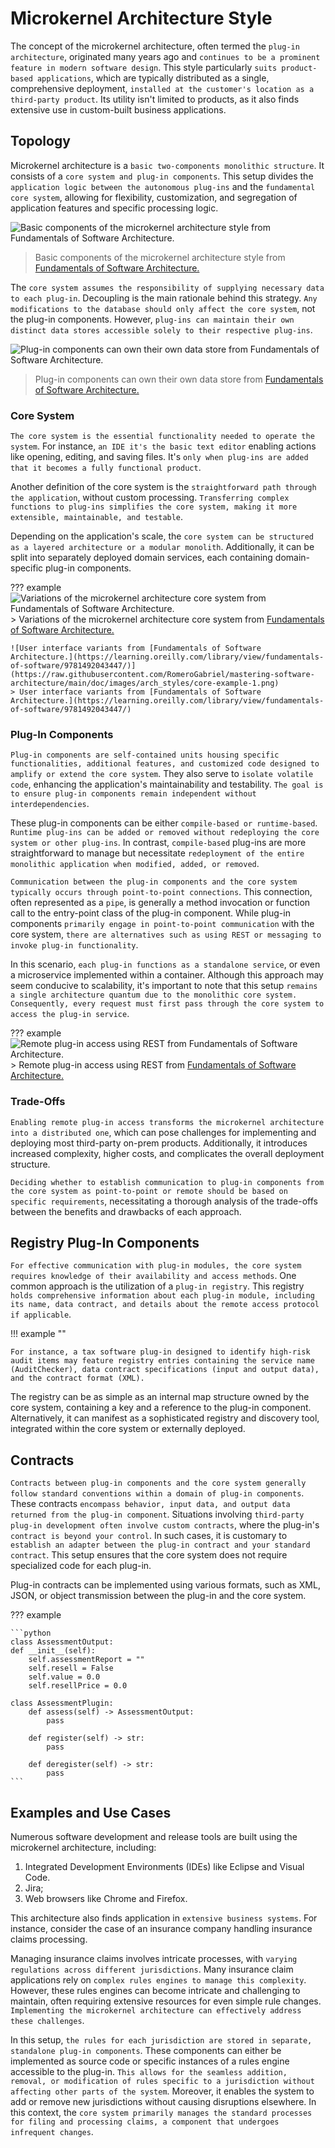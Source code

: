 # Microkernel Architecture Style

The concept of the microkernel architecture, often termed the `plug-in architecture`, originated many years ago and `continues to be a prominent feature in modern software design`. This style particularly `suits product-based applications`, which are typically distributed as a single, comprehensive deployment, `installed at the customer's location as a third-party product`. Its utility isn't limited to products, as it also finds extensive use in custom-built business applications.

## Topology

Microkernel architecture is a `basic two-components monolithic structure`. It consists of a `core system and plug-in components`. This setup divides the `application logic between the autonomous plug-ins` and the `fundamental core system`, allowing for flexibility, customization, and segregation of application features and specific processing logic.

![Basic components of the microkernel architecture style from [Fundamentals of Software Architecture.](https://learning.oreilly.com/library/view/fundamentals-of-software/9781492043447/)](https://raw.githubusercontent.com/RomeroGabriel/mastering-software-architecture/main/doc/images/arch_styles/microkernel_arch_example.png)
> Basic components of the microkernel architecture style from [Fundamentals of Software Architecture.](https://learning.oreilly.com/library/view/fundamentals-of-software/9781492043447/)

The `core system assumes the responsibility of supplying necessary data to each plug-in`. Decoupling is the main rationale behind this strategy. `Any modifications to the database should only affect the core system`, not the plug-in components. However, `plug-ins can maintain their own distinct data stores accessible solely to their respective plug-ins`.

![Plug-in components can own their own data store from [Fundamentals of Software Architecture.](https://learning.oreilly.com/library/view/fundamentals-of-software/9781492043447/)](https://raw.githubusercontent.com/RomeroGabriel/mastering-software-architecture/main/doc/images/arch_styles/microkernel_dbs.png)
> Plug-in components can own their own data store from [Fundamentals of Software Architecture.](https://learning.oreilly.com/library/view/fundamentals-of-software/9781492043447/)

### Core System

`The core system is the essential functionality needed to operate the system`. For instance, `an IDE it's the basic text editor` enabling actions like opening, editing, and saving files. It's `only when plug-ins are added that it becomes a fully functional product`.

Another definition of the core system is the `straightforward path through the application`, without custom processing. `Transferring complex functions to plug-ins simplifies the core system, making it more extensible, maintainable, and testable`.

Depending on the application's scale, the `core system can be structured as a layered architecture or a modular monolith`. Additionally, it can be split into separately deployed domain services, each containing domain-specific plug-in components.

??? example
    ![Variations of the microkernel architecture core system from [Fundamentals of Software Architecture.](https://learning.oreilly.com/library/view/fundamentals-of-software/9781492043447/)](https://raw.githubusercontent.com/RomeroGabriel/mastering-software-architecture/main/doc/images/arch_styles/core-example-1.png)
    > Variations of the microkernel architecture core system from [Fundamentals of  Software Architecture.](https://learning.oreilly.com/library/view/fundamentals-of-software/9781492043447/)

    ![User interface variants from [Fundamentals of Software Architecture.](https://learning.oreilly.com/library/view/fundamentals-of-software/9781492043447/)](https://raw.githubusercontent.com/RomeroGabriel/mastering-software-architecture/main/doc/images/arch_styles/core-example-1.png)
    > User interface variants from [Fundamentals of Software Architecture.](https://learning.oreilly.com/library/view/fundamentals-of-software/9781492043447/)

### Plug-In Components

`Plug-in components are self-contained units housing specific functionalities, additional features, and customized code designed to amplify or extend the core system`. They also serve to `isolate volatile code`, enhancing the application's maintainability and testability. `The goal is to ensure plug-in components remain independent without interdependencies`.

These plug-in components can be either `compile-based or runtime-based`. `Runtime plug-ins can be added or removed without redeploying the core system or other plug-ins`. In contrast, `compile-based` plug-ins are more straightforward to manage but necessitate `redeployment of the entire monolithic application when modified, added, or removed`.

`Communication between the plug-in components and the core system typically occurs through point-to-point connections`. This connection, often represented as a `pipe`, is generally a method invocation or function call to the entry-point class of the plug-in component. While plug-in components `primarily engage in point-to-point communication` with the core system, `there are alternatives such as using REST or messaging to invoke plug-in functionality`.

In this scenario, `each plug-in functions as a standalone service`, or even a microservice implemented within a container. Although this approach may seem conducive to scalability, it's important to note that this setup `remains a single architecture quantum due to the monolithic core system. Consequently, every request must first pass through the core system to access the plug-in service`.

??? example
    ![Remote plug-in access using REST from [Fundamentals of Software Architecture.](https://learning.oreilly.com/library/view/fundamentals-of-software/9781492043447/)](https://raw.githubusercontent.com/RomeroGabriel/mastering-software-architecture/main/doc/images/arch_styles/microkernel-rest.png)
    > Remote plug-in access using REST from [Fundamentals of  Software Architecture.](https://learning.oreilly.com/library/view/fundamentals-of-software/9781492043447/)

### Trade-Offs

`Enabling remote plug-in access transforms the microkernel architecture into a distributed one`, which can pose challenges for implementing and deploying most third-party on-prem products. Additionally, it introduces increased complexity, higher costs, and complicates the overall deployment structure.

`Deciding whether to establish communication to plug-in components from the core system as point-to-point or remote should be based on specific requirements`, necessitating a thorough analysis of the trade-offs between the benefits and drawbacks of each approach.

## Registry Plug-In Components

`For effective communication with plug-in modules, the core system requires knowledge of their availability and access methods`. One common approach is the utilization of a `plug-in registry`. This registry `holds comprehensive information about each plug-in module, including its name, data contract, and details about the remote access protocol if applicable`.

!!! example ""

    For instance, a tax software plug-in designed to identify high-risk audit items may feature registry entries containing the service name (AuditChecker), data contract specifications (input and output data), and the contract format (XML).

The registry can be as simple as an internal map structure owned by the core system, containing a key and a reference to the plug-in component. Alternatively, it can manifest as a sophisticated registry and discovery tool, integrated within the core system or externally deployed.

## Contracts

`Contracts between plug-in components and the core system generally follow standard conventions within a domain of plug-in components`. These contracts `encompass behavior, input data, and output data returned from the plug-in component`. Situations involving `third-party plug-in development often involve custom contracts`, where the plug-in's `contract is beyond your control`. In such cases, it is customary to `establish an adapter between the plug-in contract and your standard contract`. This setup ensures that the core system does not require specialized code for each plug-in.

Plug-in contracts can be implemented using various formats, such as XML, JSON, or object transmission between the plug-in and the core system.

??? example

    ```python
    class AssessmentOutput:
    def __init__(self):
        self.assessmentReport = ""
        self.resell = False
        self.value = 0.0
        self.resellPrice = 0.0

    class AssessmentPlugin:
        def assess(self) -> AssessmentOutput:
            pass

        def register(self) -> str:
            pass

        def deregister(self) -> str:
            pass
    ```

## Examples and Use Cases

Numerous software development and release tools are built using the microkernel architecture, including:

1. Integrated Development Environments (IDEs) like Eclipse and Visual Code.
1. Jira;
1. Web browsers like Chrome and Firefox.

This architecture also finds application in `extensive business systems`. For instance, consider the case of an insurance company handling insurance claims processing.

Managing insurance claims involves intricate processes, with `varying regulations across different jurisdictions`. Many insurance claim applications rely on `complex rules engines to manage this complexity`. However, these rules engines can become intricate and challenging to maintain, often requiring extensive resources for even simple rule changes. `Implementing the microkernel architecture can effectively address these challenges`.

In this setup, `the rules for each jurisdiction are stored in separate, standalone plug-in components`. These components can either be implemented as source code or specific instances of a rules engine accessible to the plug-in. `This allows for the seamless addition, removal, or modification of rules specific to a jurisdiction without affecting other parts of the system`. Moreover, it enables the system to add or remove new jurisdictions without causing disruptions elsewhere. In this context, the `core system primarily manages the standard processes for filing and processing claims, a component that undergoes infrequent changes`.
